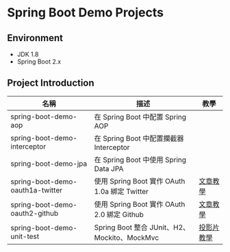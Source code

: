 # Spring Boot Demo Projects



## Environment

* JDK 1.8
* Spring Boot 2.x



## Project Introduction

| 名稱                             | 描述                                          | 教學                                                         |
| -------------------------------- | --------------------------------------------- | ------------------------------------------------------------ |
| spring-boot-demo-aop             | 在 Spring Boot 中配置 Spring AOP              |                                                              |
| spring-boot-demo-interceptor     | 在 Spring Boot 中配置攔截器 Interceptor       |                                                              |
| spring-boot-demo-jpa             | 在 Spring Boot 中使用 Spring Data JPA         |                                                              |
| spring-boot-demo-oauth1a-twitter | 使用 Spring Boot 實作 OAuth 1.0a 綁定 Twitter | [文章教學](https://kucw.github.io/blog/2019/12/spring-oauth1a-bind-twitter/) |
| spring-boot-demo-oauth2-github   | 使用 Spring Boot 實作 OAuth 2.0 綁定 Github   | [文章教學](https://kucw.github.io/blog/2019/12/spring-oauth2-bind-github/) |
| spring-boot-demo-unit-test       | Spring Boot 整合 JUnit、H2、Mockito、MockMvc  | [投影片教學](https://github.com/kucw/spring-boot-demo/blob/master/spring-boot-demo-unit-test/Spring%20Boot%20with%20Unit%20Test.pdf) |

